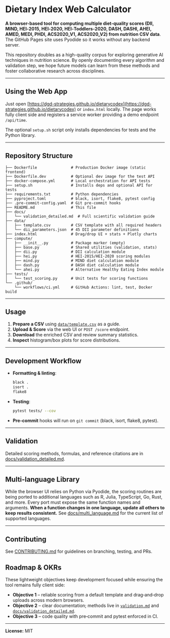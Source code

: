 # Dietary Index Web Calculator

**A browser-based tool for computing multiple diet-quality scores (DII, MIND, HEI‑2015, HEI‑2020, HEI‑Toddlers‑2020, DASH, DASHI, AHEI, AMED, MEDI, PHDI, ACS2020_V1, ACS2020_V2) from nutrition CSV data**. The GitHub Pages site uses Pyodide so it works without any backend server.

This repository doubles as a high-quality corpus for exploring generative AI techniques in nutrition science. By openly documenting every algorithm and validation step, we hope future models can learn from these methods and foster collaborative research across disciplines.

---

## Using the Web App

Just open [https://dgd-strategies.github.io/dietarycodex](https://dgd-strategies.github.io/dietarycodex) or `index.html` locally. The page works fully client side and registers a service worker providing a demo endpoint `/api/time`.

The optional `setup.sh` script only installs dependencies for tests and the Python library.

---

## Repository Structure

```
├── Dockerfile               # Production Docker image (static frontend)
├── Dockerfile.dev           # Optional dev image for the test API
├── docker-compose.yml       # Local orchestration for API tests
├── setup.sh                 # Installs deps and optional API for tests
├── requirements.txt         # Python dependencies
├── pyproject.toml           # black, isort, flake8, pytest config
├── .pre-commit-config.yaml  # Git pre-commit hooks
├── README.md                # This file
├── docs/
│   └── validation_detailed.md  # Full scientific validation guide
├── data/
│   ├── template.csv         # CSV template with all required headers
│   └── dii_parameters.json  # 45 DII parameter definitions
├── index.html               # Drag/drop UI + stats + Plotly charts
├── compute/
│   ├── __init__.py          # Package marker (empty)
│   ├── base.py              # Shared utilities (validation, stats)
│   ├── dii.py               # DII calculation module
│   ├── hei.py               # HEI-2015/HEI-2020 scoring modules
│   ├── mind.py              # MIND diet calculation module
│   ├── dash.py              # DASH diet calculation module
│   └── ahei.py              # Alternative Healthy Eating Index module
├── tests/
│   └── test_scoring.py      # Unit tests for scoring functions
└── .github/
    └── workflows/ci.yml     # GitHub Actions: lint, test, Docker build
```

---

## Usage

1. **Prepare a CSV** using [`data/template.csv`](data/template.csv) as a guide.
2. **Upload & Score** via the web UI or `POST /score` endpoint.
3. **Download** the enriched CSV and review summary statistics.
4. **Inspect** histogram/box plots for score distributions.

---

## Development Workflow

- **Formatting & linting**:

  ```bash
  black .
  isort .
  flake8
  ```

- **Testing**:

  ```bash
  pytest tests/ --cov
  ```

- **Pre-commit** hooks will run on `git commit` (black, isort, flake8, pytest).

---

## Validation

Detailed scoring methods, formulas, and reference citations are in [docs/validation\_detailed.md](docs/validation_detailed.md).

---

## Multi-language Library

While the browser UI relies on Python via Pyodide, the scoring routines are being ported to additional languages such as R, Julia, TypeScript, Go, Rust, and more. Every port must expose the same function names and arguments. **When a function changes in one language, update all others to keep results consistent.** See [docs/multi_language.md](docs/multi_language.md) for the current list of supported languages.

---

## Contributing

See [CONTRIBUTING.md](CONTRIBUTING.md) for guidelines on branching, testing, and PRs.

## Roadmap & OKRs
These lightweight objectives keep development focused while ensuring the tool remains fully client side:

- **Objective 1** – reliable scoring from a default template and drag‑and‑drop uploads across modern browsers.
- **Objective 2** – clear documentation; methods live in [`validation.md`](validation.md) and [`docs/validation_detailed.md`](docs/validation_detailed.md).
- **Objective 3** – code quality with pre‑commit and pytest enforced in CI.

---

**License:** MIT
